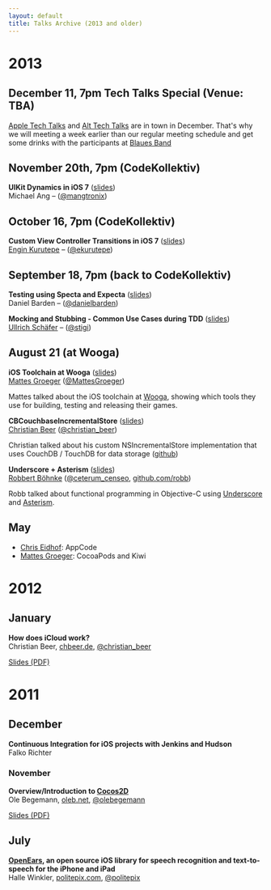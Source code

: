 ```yaml
---
layout: default
title: Talks Archive (2013 and older)
---
```


# 2013

## December 11, 7pm Tech Talks Special (Venue: TBA)

[Apple Tech Talks](https://developer.apple.com/tech-talks/) and [Alt Tech Talks](http://www.alt-tech-talks.com) are in town in December. That's why we will meeting a week earlier than our regular meeting schedule and get some drinks with the participants at [Blaues Band](http://www.blauesband.com/index_start_1.php)

## November 20th, 7pm (CodeKollektiv)

**UIKit Dynamics in iOS 7** ([slides](/assets/UIKit-Dynamics-CocoaHeads-Mang.pdf))<br>
Michael Ang – ([@mangtronix](https://twitter.com/mangtronix))

## October 16, 7pm (CodeKollektiv)

**Custom View Controller Transitions in iOS 7** ([slides](https://speakerdeck.com/ekurutepe/custom-transitions-in-ios-7-cocoaheads-berlin-talk))<br>
[Engin Kurutepe](http://www.kurutepe.com) – ([@ekurutepe](https://twitter.com/ekurutepe))

## September 18, 7pm (back to CodeKollektiv)

**Testing using Specta and Expecta** ([slides](/assets/20130918-Cocoaheads-Specta.pdf))<br>
Daniel Barden – ([@danielbarden](https://twitter.com/danielbarden))

**Mocking and Stubbing - Common Use Cases during TDD** ([slides](/assets/20130918-Cocoaheads-mocking.pdf))<br>
[Ullrich Schäfer](ullrichschaefer.com) – ([@stigi](https://twitter.com/stigi))

## August 21 (at Wooga)

**iOS Toolchain at Wooga** ([slides](http://www.slideshare.net/MattesGroeger/slides-woogaios-toolchain))<br>
[Mattes Groeger](http://blog.mattes-groeger.de/) ([@MattesGroeger](https://twitter.com/MattesGroeger))

Mattes talked about the iOS toolchain at [Wooga](http://www.wooga.com),
showing which tools they use for building, testing and releasing their
games.

**CBCouchbaseIncrementalStore** ([slides](https://speakerdeck.com/chbeer/cbcouchbaseincrementalstore))<br>
[Christian Beer](http://chbeer.de) ([@christian_beer](http://www.twitter.com/christian_beer))

Christian talked about his custom NSIncrementalStore implementation that
uses CouchDB / TouchDB for data storage ([github](https://github.com/chbeer/CBCouchbaseIncrementalStore))

**Underscore + Asterism** ([slides](https://speakerdeck.com/robb/underscore-dot-m-plus-asterism))<br>
[Robbert Böhnke](http://robb.is) ([@ceterum_censeo](https://twitter.com/ceterum_censeo), [github.com/robb](https://github.com/robb))

Robb talked about functional programming in Objective-C using [Underscore](https://github.com/robb/Underscore.m)
and [Asterism](https://github.com/robb/Asterism).

## May

* [Chris Eidhof](http://www.eidhof.nl): AppCode
* [Mattes Groeger](http://blog.mattes-groeger.de): CocoaPods and Kiwi

# 2012

## January

**How does iCloud work?**<br>
Christian Beer, [chbeer.de](http://chbeer.de), [@christian_beer](http://www.twitter.com/christian_beer)

[Slides (PDF)](/assets/icloud-christian-beer-2012-01.pdf)

# 2011

## December

**Continuous Integration for iOS projects with Jenkins and Hudson**<br>
Falko Richter

### November

**Overview/Introduction to [Cocos2D](http://www.cocos2d-iphone.org/)**<br>
Ole Begemann, [oleb.net](http://oleb.net), [@olebegemann](http://twitter.com/olebegemann)

[Slides (PDF)](/assets/cocos2d-ole-begemann-2011-11.pdf)

## July

**[OpenEars](http://www.politepix.com/openears), an open source iOS library for speech recognition and text-to-speech for the iPhone and iPad**<br>
Halle Winkler, [politepix.com](http://www.politepix.com), [@politepix](http://twitter.com/politepix)